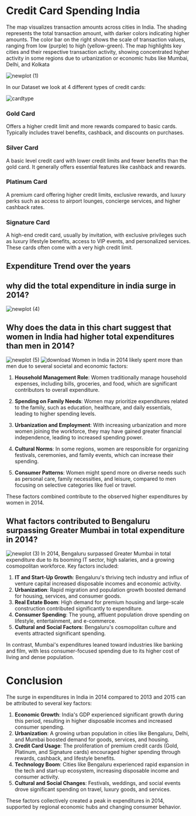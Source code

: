 # Credit Card Spending India

The map visualizes transaction amounts across cities in India. The shading represents the total transaction amount, with darker colors indicating higher amounts. The color bar on the right shows the scale of transaction values, ranging from low (purple) to high (yellow-green).
The map highlights key cities and their respective transaction activity, showing concentrated higher activity in some regions due to urbanization or economic hubs like Mumbai, Delhi, and Kolkata

![newplot (1)](https://github.com/user-attachments/assets/289cb880-0372-451c-af78-f9d277f4c877)

In our Dataset we look at 4 different types of credit cards:

  ![cardtype](https://github.com/user-attachments/assets/669afcce-3f6c-4cca-b57d-3979e3b662c7)

  
### Gold Card
Offers a higher credit limit and more rewards compared to basic cards. Typically includes travel benefits, cashback, and discounts on purchases.

### Silver Card 
A basic level credit card with lower credit limits and fewer benefits than the gold card. It generally offers essential features like cashback and rewards.

### Platinum Card
A premium card offering higher credit limits, exclusive rewards, and luxury perks such as access to airport lounges, concierge services, and higher cashback rates.

### Signature Card
A high-end credit card, usually by invitation, with exclusive privileges such as luxury lifestyle benefits, access to VIP events, and personalized services. These cards often come with a very high credit limit.
## Expenditure Trend over the years
## why did the total expenditure in india surge in 2014?
![newplot (4)](https://github.com/user-attachments/assets/f3ef7fa8-f283-4065-83e1-cad217957de4)

## Why does the data in this chart suggest that women in India had higher total expenditures than men in 2014?
![newplot (5)](https://github.com/user-attachments/assets/e32377e1-7b49-4747-bb65-06b811932f09)
![download](https://github.com/user-attachments/assets/a5bcdb27-009e-4805-a37f-575da5221fb7)
Women in India in 2014 likely spent more than men due to several societal and economic factors:  

1. **Household Management Role**: Women traditionally manage household expenses, including bills, groceries, and food, which are significant contributors to overall expenditure.  

2. **Spending on Family Needs**: Women may prioritize expenditures related to the family, such as education, healthcare, and daily essentials, leading to higher spending levels.  

3. **Urbanization and Employment**: With increasing urbanization and more women joining the workforce, they may have gained greater financial independence, leading to increased spending power.  

4. **Cultural Norms**: In some regions, women are responsible for organizing festivals, ceremonies, and family events, which can increase their spending.  

5. **Consumer Patterns**: Women might spend more on diverse needs such as personal care, family necessities, and leisure, compared to men focusing on selective categories like fuel or travel.  

These factors combined contribute to the observed higher expenditures by women in 2014.
## What factors contributed to Bengaluru surpassing Greater Mumbai in total expenditure in 2014?

![newplot (3)](https://github.com/user-attachments/assets/eb008424-9862-479d-8be1-e7bb4b6a41e7)
In 2014, Bengaluru surpassed Greater Mumbai in total expenditure due to its booming IT sector, high salaries, and a growing cosmopolitan workforce. Key factors included:  

1. **IT and Start-Up Growth**: Bengaluru's thriving tech industry and influx of venture capital increased disposable incomes and economic activity.  
2. **Urbanization**: Rapid migration and population growth boosted demand for housing, services, and consumer goods.  
3. **Real Estate Boom**: High demand for premium housing and large-scale construction contributed significantly to expenditure.  
4. **Consumer Spending**: The young, affluent population drove spending on lifestyle, entertainment, and e-commerce.  
5. **Cultural and Social Factors**: Bengaluru's cosmopolitan culture and events attracted significant spending.  

In contrast, Mumbai's expenditures leaned toward industries like banking and film, with less consumer-focused spending due to its higher cost of living and dense population.

# Conclusion
The surge in expenditures in India in 2014 compared to 2013 and 2015 can be attributed to several key factors:  

1. **Economic Growth**: India's GDP experienced significant growth during this period, resulting in higher disposable incomes and increased consumer spending.  
2. **Urbanization**: A growing urban population in cities like Bengaluru, Delhi, and Mumbai boosted demand for goods, services, and housing.  
3. **Credit Card Usage**: The proliferation of premium credit cards (Gold, Platinum, and Signature cards) encouraged higher spending through rewards, cashback, and lifestyle benefits.  
4. **Technology Boom**: Cities like Bengaluru experienced rapid expansion in the tech and start-up ecosystem, increasing disposable income and consumer activity.  
5. **Cultural and Social Changes**: Festivals, weddings, and social events drove significant spending on travel, luxury goods, and services.  

These factors collectively created a peak in expenditures in 2014, supported by regional economic hubs and changing consumer behavior.
